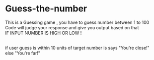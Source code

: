 # Guess-the-number
This is a Guessing game ,
you have to guess number between 1 to 100 <br>
Code will judge your response and give you output based on that <br>
IF INPUT NUMBER IS HIGH OR LOW ! <br>
<!-- NEW FEATURE --> 
<br>
if user guess is within 10 units of target number is says "You're close!"
<br>
else  "You're far!"
